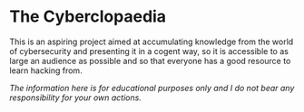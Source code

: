 # The Cyberclopaedia
This is an aspiring project aimed at accumulating knowledge from the world of cybersecurity and presenting it in a cogent way, so it is accessible to as large an audience as possible and so that everyone has a good resource to learn hacking from.

*The information here is for educational purposes only and I do not bear any responsibility for your own actions.*